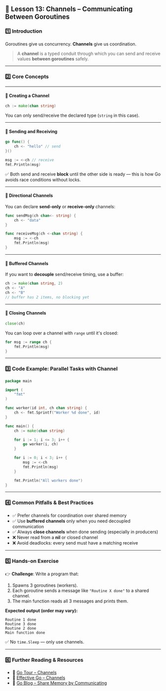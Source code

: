 ## **📌 Lesson 13: Channels – Communicating Between Goroutines**

### **1️⃣ Introduction**

Goroutines give us concurrency. **Channels** give us coordination.

> A **channel** is a typed conduit through which you can send and receive values **between goroutines** safely.

---

### **2️⃣ Core Concepts**

---

#### 🔹 Creating a Channel

```go
ch := make(chan string)
```

You can only send/receive the declared type (`string` in this case).

---

#### 🔹 Sending and Receiving

```go
go func() {
    ch <- "hello" // send
}()

msg := <-ch // receive
fmt.Println(msg)
```

✅ Both send and receive **block** until the other side is ready — this is how Go avoids race conditions without locks.

---

#### 🔹 Directional Channels

You can declare **send-only** or **receive-only** channels:

```go
func sendMsg(ch chan<- string) {
    ch <- "data"
}

func receiveMsg(ch <-chan string) {
    msg := <-ch
    fmt.Println(msg)
}
```

---

#### 🔹 Buffered Channels

If you want to **decouple** send/receive timing, use a buffer:

```go
ch := make(chan string, 2)
ch <- "A"
ch <- "B"
// buffer has 2 items, no blocking yet
```

---

#### 🔹 Closing Channels

```go
close(ch)
```

You can loop over a channel with `range` until it's closed:

```go
for msg := range ch {
    fmt.Println(msg)
}
```

---

### **3️⃣ Code Example: Parallel Tasks with Channel**

```go
package main

import (
    "fmt"
)

func worker(id int, ch chan string) {
    ch <- fmt.Sprintf("Worker %d done", id)
}

func main() {
    ch := make(chan string)

    for i := 1; i <= 3; i++ {
        go worker(i, ch)
    }

    for i := 0; i < 3; i++ {
        msg := <-ch
        fmt.Println(msg)
    }

    fmt.Println("All workers done")
}
```

---

### **4️⃣ Common Pitfalls & Best Practices**

- ✅ Prefer channels for coordination over shared memory
- ✅ Use **buffered channels** only when you need decoupled communication
- ✅ Always **close channels** when done sending (especially in producers)
- ❌ Never read from a **nil** or closed channel
- ❌ Avoid deadlocks: every send must have a matching receive

---

### **5️⃣ Hands-on Exercise**

👉 **Challenge**: Write a program that:

1. Spawns 3 goroutines (workers).
2. Each goroutine sends a message like `"Routine X done"` to a shared channel.
3. The main function reads all 3 messages and prints them.

**Expected output (order may vary):**

```
Routine 1 done
Routine 3 done
Routine 2 done
Main function done
```

✅ No `time.Sleep` — only use channels.

---

### **6️⃣ Further Reading & Resources**

- 📖 [Go Tour – Channels](https://go.dev/tour/concurrency/2)
- 📖 [Effective Go – Channels](https://golang.org/doc/effective_go.html#channels)
- 📖 [Go Blog – Share Memory by Communicating](https://go.dev/blog/share-memory-by-communicating)
